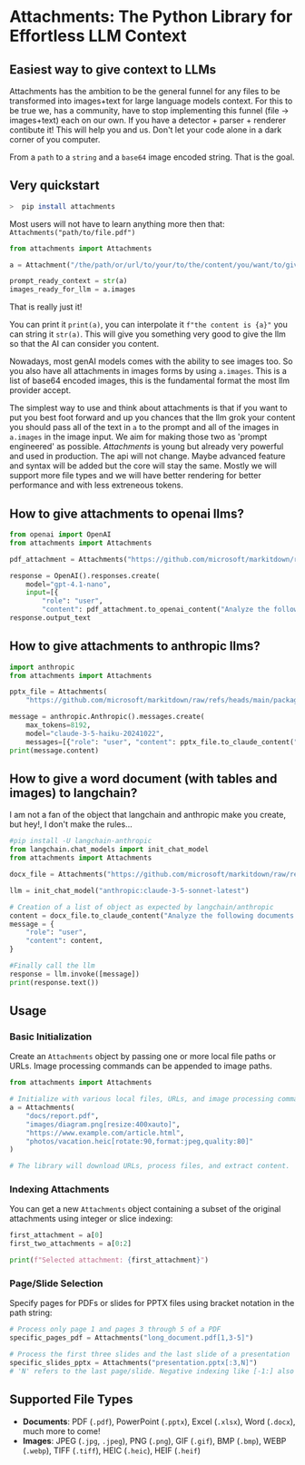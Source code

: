 # Attachments: The Python Library for Effortless LLM Context
## Easiest way to give context to LLMs

Attachments has the ambition to be the general funnel for any files to be transformed into images+text for large language models context. For this to be true we, has a community, have to stop implementing this funnel (file -> images+text) each on our own. If you have a detector + parser + renderer contibute it! This will help you and us. Don't let your code alone in a dark corner of you computer.

From a `path` to a `string` and a `base64` image encoded string. That is the goal.

## Very quickstart

```bash
>  pip install attachments
```

Most users will not have to learn anything more then that: `Attachments("path/to/file.pdf")`

```python
from attachments import Attachments

a = Attachment("/the/path/or/url/to/your/to/the/content/you/want/to/give/the/llm.xlsx", "another.pdf", "another.pptx"...)

prompt_ready_context = str(a)
images_ready_for_llm = a.images
```

That is really just it!

You can print it `print(a)`, you can interpolate it `f"the content is {a}"` you can string it `str(a)`. This will give you something very good to give the llm so that the AI can consider you content. 

Nowadays, most genAI models comes with the ability to see images too. So you also have all attachments in images forms by using `a.images`.
This is a list of base64 encoded images, this is the fundamental format the most llm provider accept. 

The simplest way to use and think about attachments is that if you want to put you best foot forward and up you chances that the llm grok your content you should pass all of the text in `a` to the prompt and all of the images in `a.images` in the image input. We aim for making those two as 'prompt engineered' as possible. *Attachments* is young but already very powerful and used in production. The api will not change. Maybe advanced feature and syntax will be added but the core will stay the same. Mostly we will support more file types and we will have better rendering for better performance and with less extreneous tokens.

## How to give attachments to openai llms?

```python
from openai import OpenAI
from attachments import Attachments

pdf_attachment = Attachments("https://github.com/microsoft/markitdown/raw/refs/heads/main/packages/markitdown/tests/test_files/test.pdf")

response = OpenAI().responses.create(
    model="gpt-4.1-nano", 
    input=[{
        "role": "user",
        "content": pdf_attachment.to_openai_content("Analyze the following documents:")}])
response.output_text
```

## How to give attachments to anthropic llms?

```python
import anthropic
from attachments import Attachments

pptx_file = Attachments(
    "https://github.com/microsoft/markitdown/raw/refs/heads/main/packages/markitdown/tests/test_files/test.pptx")

message = anthropic.Anthropic().messages.create(
    max_tokens=8192,
    model="claude-3-5-haiku-20241022",
    messages=[{"role": "user", "content": pptx_file.to_claude_content("Analyze the following documents:")}])
print(message.content)
```

## How to give a word document (with tables and images) to langchain?

I am not a fan of the object that langchain and anthropic make you create, but hey!, I don't make the rules...

```python
#pip install -U langchain-anthropic
from langchain.chat_models import init_chat_model
from attachments import Attachments

docx_file = Attachments("https://github.com/microsoft/markitdown/raw/refs/heads/main/packages/markitdown/tests/test_files/test.docx")

llm = init_chat_model("anthropic:claude-3-5-sonnet-latest")

# Creation of a list of object as expected by langchain/anthropic
content = docx_file.to_claude_content("Analyze the following documents:")
message = {
    "role": "user",
    "content": content,
}

#Finally call the llm
response = llm.invoke([message])
print(response.text())
```

## Usage

### Basic Initialization
Create an `Attachments` object by passing one or more local file paths or URLs. Image processing commands can be appended to image paths.

```python
from attachments import Attachments

# Initialize with various local files, URLs, and image processing commands
a = Attachments(
    "docs/report.pdf",
    "images/diagram.png[resize:400xauto]",
    "https://www.example.com/article.html",
    "photos/vacation.heic[rotate:90,format:jpeg,quality:80]"
)

# The library will download URLs, process files, and extract content.
```

### Indexing Attachments
You can get a new `Attachments` object containing a subset of the original attachments using integer or slice indexing:
```python
first_attachment = a[0]
first_two_attachments = a[0:2]

print(f"Selected attachment: {first_attachment}")
```

### Page/Slide Selection
Specify pages for PDFs or slides for PPTX files using bracket notation in the path string:
```python
# Process only page 1 and pages 3 through 5 of a PDF
specific_pages_pdf = Attachments("long_document.pdf[1,3-5]")

# Process the first three slides and the last slide of a presentation
specific_slides_pptx = Attachments("presentation.pptx[:3,N]") 
# 'N' refers to the last page/slide. Negative indexing like [-1:] also works.
```

## Supported File Types
*   **Documents**: PDF (`.pdf`), PowerPoint (`.pptx`), Excel (`.xlsx`), Word (`.docx`), much more to come!
*   **Images**: JPEG (`.jpg`, `.jpeg`), PNG (`.png`), GIF (`.gif`), BMP (`.bmp`), WEBP (`.webp`), TIFF (`.tiff`), HEIC (`.heic`), HEIF (`.heif`)